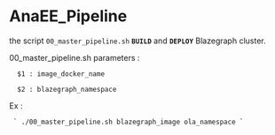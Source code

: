# AnaEE_Pipeline

the script `00_master_pipeline.sh` **`BUILD`** and **`DEPLOY`** Blazegraph cluster.

00_master_pipeline.sh parameters :
 
      $1 : image_docker_name  

      $2 : blazegraph_namespace 

Ex : 

     ` ./00_master_pipeline.sh blazegraph_image ola_namespace `
